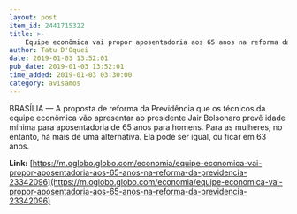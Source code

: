 ```yaml
---
layout: post
item_id: 2441715322
title: >-
    Equipe econômica vai propor aposentadoria aos 65 anos na reforma da Previdência
author: Tatu D'Oquei
date: 2019-01-03 13:52:01
pub_date: 2019-01-03 13:52:01
time_added: 2019-01-03 03:30:00
category: avisamos
---
```


BRASÍLIA — A proposta de reforma da Previdência que os técnicos da equipe econômica vão apresentar ao presidente Jair Bolsonaro prevê idade mínima para aposentadoria de 65 anos para homens. Para as mulheres, no entanto, há mais de uma alternativa. Ela pode ser igual, ou ficar em 63 anos.

**Link:** [https://m.oglobo.globo.com/economia/equipe-economica-vai-propor-aposentadoria-aos-65-anos-na-reforma-da-previdencia-23342096](https://m.oglobo.globo.com/economia/equipe-economica-vai-propor-aposentadoria-aos-65-anos-na-reforma-da-previdencia-23342096)

